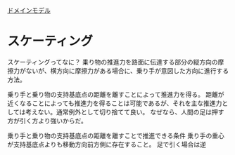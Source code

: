 [ドメインモデル](https://github.com/koyakei/shintaido/blob/827e4467f0b5c6d52e6947ab7b66a8d9132e1c4f/src/main/kotlin/ridingSports/pumpingTrack/PumpingInPumpingTrack.kt#L9)

# スケーティング

スケーティングってなに？
乗り物の推進力を路面に伝達する部分の縦方向の摩擦力がないが、横方向に摩擦力がある場合に、乗り手が意図した方向に進行する方法。

乗り手と乗り物の支持基底点の距離を離すことによって推進力を得る。
距離が近くなることによっても推進力を得ることは可能であるが、それを主な推進力としては考えない。通常例外として切り捨てて良い。
なぜなら、人間の足は押す方が引く方より強いからだ。

乗り手と乗り物の支持基底点の距離を離すことで推進できる条件
乗り手の重心が支持基底点よりも移動方向前方側に存在すること。
足で引く場合は逆

